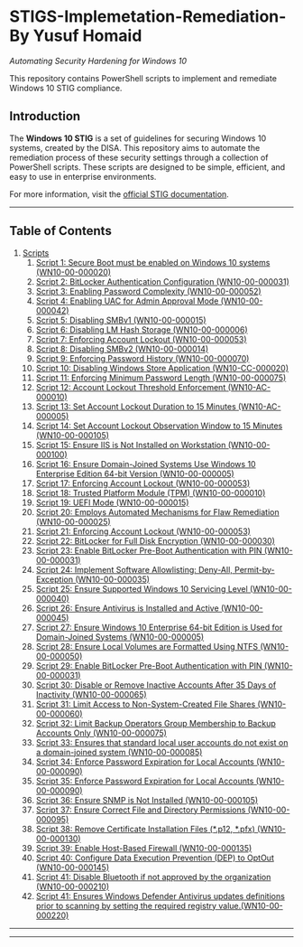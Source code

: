 # STIGS-Implemetation-Remediation- By Yusuf Homaid


*Automating Security Hardening for Windows 10*

This repository contains PowerShell scripts to implement and remediate Windows 10 STIG compliance.

## Introduction
The **Windows 10 STIG** is a set of guidelines for securing Windows 10 systems, created by the DISA. This repository aims to automate the remediation process of these security settings through a collection of PowerShell scripts. These scripts are designed to be simple, efficient, and easy to use in enterprise environments.

For more information, visit the [official STIG documentation](https://public.cyber.mil/stigs/).


---

## Table of Contents

1. [Scripts](#scripts)
    1. [Script 1: Secure Boot must be enabled on Windows 10 systems (WN10-00-000020)](https://github.com/Yusuf-Homaid/STIGS-Implemetation-Remediation/blob/main/Secure%20Boot%20must%20be%20enabled%20on%20Windows%2010%20systems%20(WN10-00-000020).ps1)
    2. [Script 2: BitLocker Authentication Configuration (WN10-00-000031)](https://github.com/Yusuf-Homaid/STIGS-Implemetation-Remediation/blob/main/BitLocker%20Authentication%20Configuration%20(WN10-00-000031).ps1)
    3. [Script 3: Enabling Password Complexity (WN10-00-000052)](https://github.com/Yusuf-Homaid/STIGS-Implemetation-Remediation/blob/main/Enabling%20Password%20Complexity%20(WN10-00-000052).ps1)
    4. [Script 4: Enabling UAC for Admin Approval Mode (WN10-00-000042)](https://github.com/Yusuf-Homaid/STIGS-Implemetation-Remediation/blob/main/Enabling%20UAC%20for%20Admin%20Approval%20Mode%20(WN10-00-000042).ps1)
    5. [Script 5: Disabling SMBv1 (WN10-00-000015)](https://github.com/Yusuf-Homaid/STIGS-Implemetation-Remediation/blob/main/Disabling%20SMBv1%20(WN10-00-000015).ps1)
    6. [Script 6: Disabling LM Hash Storage (WN10-00-000006)](https://github.com/Yusuf-Homaid/STIGS-Implemetation-Remediation/blob/main/Disabling%20LM%20Hash%20Storage%20(WN10-00-000006).ps1)
    7. [Script 7: Enforcing Account Lockout (WN10-00-000053)](https://github.com/Yusuf-Homaid/STIGS-Implemetation-Remediation/blob/main/Enforcing%20Account%20Lockout%20(WN10-00-000053).ps1)
    8. [Script 8: Disabling SMBv2 (WN10-00-000014)](https://github.com/Yusuf-Homaid/STIGS-Implemetation-Remediation/blob/main/Disabling%20SMBv2%20(WN10-00-000014).ps1)
    9. [Script 9: Enforcing Password History (WN10-00-000070)](https://github.com/Yusuf-Homaid/STIGS-Implemetation-Remediation/blob/main/Enforcing%20Password%20History%20(WN10-00-000070).ps1)
    10. [Script 10: Disabling Windows Store Application (WN10-CC-000020)](https://github.com/Yusuf-Homaid/STIGS-Implemetation-Remediation/blob/main/Disabling%20Windows%20Store%20Application%20(WN10-CC-000020).ps1)
    11. [Script 11: Enforcing Minimum Password Length (WN10-00-000075)](https://github.com/Yusuf-Homaid/STIGS-Implemetation-Remediation/blob/main/Enforcing%20Minimum%20Password%20Length%20(WN10-00-000075).ps1)
    12. [Script 12: Account Lockout Threshold Enforcement (WN10-AC-000010)](https://github.com/Yusuf-Homaid/STIGS-Implemetation-Remediation/blob/main/Account%20Lockout%20Threshold%20Enforcement%20(WN10-AC-000010).ps1)
    13. [Script 13: Set Account Lockout Duration to 15 Minutes (WN10-AC-000005)](https://github.com/Yusuf-Homaid/STIGS-Implemetation-Remediation/blob/main/Set%20Account%20Lockout%20Duration%20to%2015%20Minutes%20(WN10-AC-000005).ps1)
    14. [Script 14: Set Account Lockout Observation Window to 15 Minutes (WN10-00-000105) ](https://github.com/Yusuf-Homaid/STIGS-Implemetation-Remediation/blob/main/Set%20Account%20Lockout%20Observation%20Window%20to%2015%20Minutes%20(WN10-00-000105).ps1)
    15. [Script 15: Ensure IIS is Not Installed on Workstation (WN10-00-000100)](https://github.com/Yusuf-Homaid/STIGS-Implemetation-Remediation/blob/main/Ensure%20IIS%20is%20Not%20Installed%20on%20Workstation%20(WN10-00-000100).ps1)
    16. [Script 16: Ensure Domain-Joined Systems Use Windows 10 Enterprise Edition 64-bit Version (WN10-00-000005)](https://github.com/Yusuf-Homaid/STIGS-Implemetation-Remediation/blob/main/Ensure%20Domain-Joined%20Systems%20Use%20Windows%2010%20Enterprise%20Edition%2064-bit%20Version%20(WN10-00-000005).ps1)
    17. [Script 17: Enforcing Account Lockout (WN10-00-000053)](https://github.com/Yusuf-Homaid/STIGS-Implemetation-Remediation/blob/main/Enforcing%20Account%20Lockout%20(WN10-00-000053).ps1)
    18. [Script 18: Trusted Platform Module (TPM) (WN10-00-000010)](https://github.com/Yusuf-Homaid/STIGS-Implemetation-Remediation/blob/eef68128650b687d224251a7be7dfef817d75e54/Trusted%20Platform%20Module%20(TPM)%20(WN10-00-000010).ps1)
    19. [Script 19: UEFI Mode (WN10-00-000015)](https://github.com/Yusuf-Homaid/STIGS-Implemetation-Remediation/blob/main/UEFI%20Mode%20(WN10-00-000015).ps1)
    20. [Script 20: Employs Automated Mechanisms for Flaw Remediation (WN10-00-000025)](https://github.com/Yusuf-Homaid/STIGS-Implemetation-Remediation/blob/main/Employs%20Automated%20Mechanisms%20for%20Flaw%20Remediation%20(WN10-00-000025).ps1)
    21. [Script 21: Enforcing Account Lockout (WN10-00-000053)](https://github.com/Yusuf-Homaid/STIGS-Implemetation-Remediation/blob/main/Enforcing%20Account%20Lockout%20(WN10-00-000053).ps1)
    22. [Script 22: BitLocker for Full Disk Encryption (WN10-00-000030)](https://github.com/Yusuf-Homaid/STIGS-Implemetation-Remediation/blob/main/BitLocker%20for%20Full%20Disk%20Encryption%20(WN10-00-000030).ps1)
    23. [Script 23: Enable BitLocker Pre-Boot Authentication with PIN (WN10-00-000031)](https://github.com/Yusuf-Homaid/STIGS-Implemetation-Remediation/blob/main/Enable%20BitLocker%20Pre-Boot%20Authentication%20with%20PIN%20(WN10-00-000031).ps1)
    24. [Script 24: Implement Software Allowlisting: Deny-All, Permit-by-Exception (WN10-00-000035) ](https://github.com/Yusuf-Homaid/STIGS-Implemetation-Remediation/blob/main/Implement%20Software%20Allowlisting%3A%20Deny-All%2C%20Permit-by-Exception%20(WN10-00-000035).ps1)
    25. [Script 25: Ensure Supported Windows 10 Servicing Level (WN10-00-000040)](http://github.com/Yusuf-Homaid/STIGS-Implemetation-Remediation/blob/main/Ensure%20Supported%20Windows%2010%20Servicing%20Level%20(WN10-00-000040).ps1)
    26. [Script 26: Ensure Antivirus is Installed and Active (WN10-00-000045)](https://github.com/Yusuf-Homaid/STIGS-Implemetation-Remediation/blob/main/Ensure%20Antivirus%20is%20Installed%20and%20Active%20(WN10-00-000045).ps1)
    27. [Script 27: Ensure Windows 10 Enterprise 64-bit Edition is Used for Domain-Joined Systems (WN10-00-000005)](https://github.com/Yusuf-Homaid/STIGS-Implemetation-Remediation/blob/main/Ensure%20Windows%2010%20Enterprise%2064-bit%20Edition%20is%20Used%20for%20Domain-Joined%20Systems%20(WN10-00-000005).ps1)
    28. [Script 28: Ensure Local Volumes are Formatted Using NTFS (WN10-00-000050)](https://github.com/Yusuf-Homaid/STIGS-Implemetation-Remediation/blob/main/Ensure%20Local%20Volumes%20are%20Formatted%20Using%20NTFS%20(WN10-00-000050).ps1)
    29. [Script 29: Enable BitLocker Pre-Boot Authentication with PIN (WN10-00-000031)](https://github.com/Yusuf-Homaid/STIGS-Implemetation-Remediation/blob/main/Enable%20BitLocker%20Pre-Boot%20Authentication%20with%20PIN%20(WN10-00-000031).ps1)
    30. [Script 30: Disable or Remove Inactive Accounts After 35 Days of Inactivity (WN10-00-000065)](https://github.com/Yusuf-Homaid/STIGS-Implemetation-Remediation/blob/main/Disable%20or%20Remove%20Inactive%20Accounts%20After%2035%20Days%20of%20Inactivity%20(WN10-00-000065).ps1)
    31. [Script 31: Limit Access to Non-System-Created File Shares (WN10-00-000060)](https://github.com/Yusuf-Homaid/STIGS-Implemetation-Remediation/blob/main/Limit%20Access%20to%20Non-System-Created%20File%20Shares%20(WN10-00-000060).ps1)
    32. [Script 32: Limit Backup Operators Group Membership to Backup Accounts Only (WN10-00-000075)](https://github.com/Yusuf-Homaid/STIGS-Implemetation-Remediation/blob/main/Limit%20Backup%20Operators%20Group%20Membership%20to%20Backup%20Accounts%20Only%20(WN10-00-000075).ps1)
    33. [Script 33: Ensures that standard local user accounts do not exist on a domain-joined system (WN10-00-000085)](https://github.com/Yusuf-Homaid/STIGS-Implemetation-Remediation/blob/main/Ensures%20that%20standard%20local%20user%20accounts%20do%20not%20exist%20on%20a%20domain-joined%20system%20(WN10-00-000085).ps1)
    34. [Script 34: Enforce Password Expiration for Local Accounts (WN10-00-000090)](https://github.com/Yusuf-Homaid/STIGS-Implemetation-Remediation/blob/8234bdbb0c7bdab02a82822b9c9a527324cb8845/Enforce%20Password%20Expiration%20for%20Local%20Accounts%20(WN10-00-000090))
    35. [Script 35: Enforce Password Expiration for Local Accounts (WN10-00-000090)](https://github.com/Yusuf-Homaid/STIGS-Implemetation-Remediation/blob/8234bdbb0c7bdab02a82822b9c9a527324cb8845/Enforce%20Password%20Expiration%20for%20Local%20Accounts%20(WN10-00-000090).ps1)
    36. [Script 36: Ensure SNMP is Not Installed (WN10-00-000105)](https://github.com/Yusuf-Homaid/STIGS-Implemetation-Remediation/blob/main/Ensure%20SNMP%20is%20Not%20Installed%20(WN10-00-000105).ps1)
    37. [Script 37: Ensure Correct File and Directory Permissions (WN10-00-000095)](https://github.com/Yusuf-Homaid/STIGS-Implemetation-Remediation/blob/main/Ensure%20Correct%20File%20and%20Directory%20Permissions%20(WN10-00-000095).ps1)
    38. [Script 38: Remove Certificate Installation Files (*.p12, *.pfx) (WN10-00-000130)](https://github.com/Yusuf-Homaid/STIGS-Implemetation-Remediation/blob/main/Remove%20Certificate%20Installation%20Files%20(*.p12%2C%20*.pfx)%20(WN10-00-000130).ps1)
    39. [Script 39: Enable Host-Based Firewall (WN10-00-000135)](https://github.com/Yusuf-Homaid/STIGS-Implemetation-Remediation/blob/main/Enable%20Host-Based%20Firewall%20(WN10-00-000135).ps1)
    40. [Script 40: Configure Data Execution Prevention (DEP) to OptOut (WN10-00-000145)](https://github.com/Yusuf-Homaid/STIGS-Implemetation-Remediation/blob/main/Configure%20Data%20Execution%20Prevention%20(DEP)%20to%20OptOut%20(WN10-00-000145).ps1)
    41. [Script 41: Disable Bluetooth if not approved by the organization (WN10-00-000210)](https://github.com/Yusuf-Homaid/STIGS-Implemetation-Remediation/blob/main/Disable%20Bluetooth%20if%20not%20approved%20by%20the%20organization%20(WN10-00-000210).ps1)
    42. [Script 41: Ensures Windows Defender Antivirus updates definitions prior to scanning by setting the required registry value.(WN10-00-000220)](https://github.com/Yusuf-Homaid/STIGS-Implemetation-Remediation/blob/main/Implements%20STIG%3A%20WN10-00-000220%20-%20Windows%20Defender%20must%20check%20for%20the%20latest%20virus.ps1)



---


---
